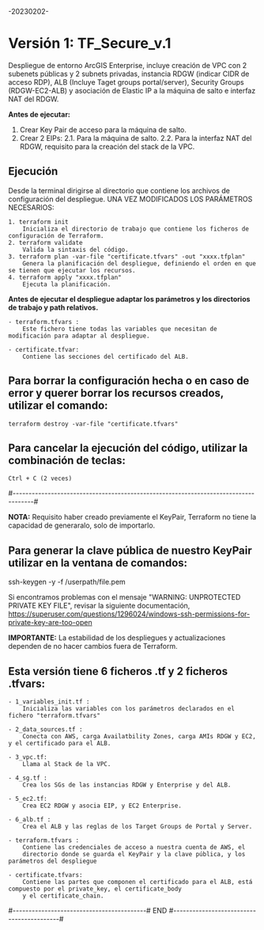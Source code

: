 -20230202-

# Versión 1: TF_Secure_v.1

Despliegue de entorno ArcGIS Enterprise, incluye creación de VPC con 2 subenets públicas y 2 subnets privadas, instancia RDGW (indicar CIDR de acceso RDP), ALB (Incluye Taget groups portal/server), Security Groups (RDGW-EC2-ALB) y asociación de Elastic IP a la máquina de salto e interfaz NAT del RDGW.

__Antes de ejecutar:__ 
1. Crear Key Pair de acceso para la máquina de salto. 
2. Crear 2 EIPs:
2.1. Para la máquina de salto.
2.2. Para la interfaz NAT del RDGW, requisito para la creación del stack de la VPC.

## Ejecución

Desde la terminal dirigirse al directorio que contiene los archivos de configuración del despliegue.
UNA VEZ MODIFICADOS LOS PARÁMETROS NECESARIOS:

    1. terraform init
		Inicializa el directorio de trabajo que contiene los ficheros de configuración de Terraform.
    2. terraform validate
		Valida la sintaxis del código.
    3. terraform plan -var-file "certificate.tfvars" -out "xxxx.tfplan"	
		Genera la planificación del despliegue, definiendo el orden en que se tienen que ejecutar los recursos.
    4. terraform apply "xxxx.tfplan" 
		Ejecuta la planificación.

__Antes de ejecutar el despliegue adaptar los parámetros y los directorios de trabajo y path relativos.__

    - terraform.tfvars :
    	Este fichero tiene todas las variables que necesitan de modificación para adaptar al despliegue.

    - certificate.tfvar:
    	Contiene las secciones del certificado del ALB.

## Para borrar la configuración hecha o en caso de error y querer borrar los recursos creados, utilizar el comando:

    terraform destroy -var-file "certificate.tfvars"

## Para cancelar la ejecución del código, utilizar la combinación de teclas:

    Ctrl + C (2 veces)

#------------------------------------------------------------------------------------#

__NOTA:__
Requisito haber creado previamente el KeyPair, Terraform no tiene la capacidad de generaralo, solo de importarlo.

## Para generar la clave pública de nuestro KeyPair utilizar en la ventana de comandos:
ssh-keygen -y -f /userpath/file.pem

Si encontramos problemas con el mensaje "WARNING: UNPROTECTED PRIVATE KEY FILE", revisar la siguiente documentación,
https://superuser.com/questions/1296024/windows-ssh-permissions-for-private-key-are-too-open

__IMPORTANTE:__
La estabilidad de los despliegues y actualizaciones dependen de no hacer cambios fuera de Terraform.

## Esta versión tiene 6 ficheros .tf y 2 ficheros .tfvars:

    - 1_variables_init.tf :
    	Inicializa las variables con los parámetros declarados en el fichero "terraform.tfvars"

    - 2_data_sources.tf :
    	Conecta con AWS, carga Availatbility Zones, carga AMIs RDGW y EC2, y el certificado para el ALB.

    - 3_vpc.tf:
    	Llama al Stack de la VPC.

    - 4_sg.tf :
    	Crea los SGs de las instancias RDGW y Enterprise y del ALB.

    - 5_ec2.tf:
    	Crea EC2 RDGW y asocia EIP, y EC2 Enterprise.

    - 6_alb.tf :
		Crea el ALB y las reglas de los Target Groups de Portal y Server.

    - terraform.tfvars :
		Contiene las credenciales de acceso a nuestra cuenta de AWS, el
		directorio donde se guarda el KeyPair y la clave pública, y los parámetros del despliegue

    - certificate.tfvars:
    	Contiene las partes que componen el certificado para el ALB, está compuesto por el private_key, el certificate_body
    	y el certificate_chain.

#------------------------------------------# END #------------------------------------------#
